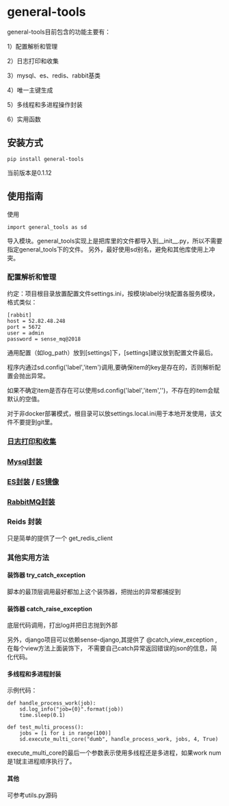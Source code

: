 # general-tools

general-tools目前包含的功能主要有：

1）配置解析和管理

2）日志打印和收集

3）mysql、es、redis、rabbit基类

4）唯一主键生成

5）多线程和多进程操作封装

6）实用函数

## 安装方式

    pip install general-tools
    
当前版本是0.1.12

## 使用指南

使用
    
    import general_tools as sd 
   
导入模块。general_tools实现上是把库里的文件都导入到__init__.py，所以不需要指定general_tools下的文件。
另外，最好使用sd别名，避免和其他库使用上冲突。

### 配置解析和管理
约定：项目根目录放置配置文件settings.ini，按模块label分块配置各服务模块，格式类似：

    [rabbit]
    host = 52.82.48.248
    port = 5672
    user = admin
    password = sense_mq@2018
    

通用配置（如log_path）放到[settings]下，[settings]建议放到配置文件最后。

程序内通过sd.config('label','item')调用,要确保item的key是存在的，否则解析配置会抛出异常。

如果不确定item是否存在可以使用sd.config('label','item','')，不存在的item会赋默认的空值。

对于非docker部署模式，根目录可以放settings.local.ini用于本地开发使用，该文件不要提到git里。


### [日志打印和收集](./docs/log.md)

### [Mysql封装](./docs/sqlalchemy.md)

### [ES封装](./docs/es.md) / [ES镜像](./docs/es_opendistro.md)

### [RabbitMQ封装](./docs/rabbit.md)

### Reids 封装

只是简单的提供了一个 get_redis_client

### 其他实用方法

#### 装饰器 try_catch_exception
脚本的最顶层调用最好都加上这个装饰器，把抛出的异常都捕捉到

#### 装饰器 catch_raise_exception

底层代码调用，打出log并把日志抛到外部

另外，django项目可以依赖sense-django,其提供了 @catch_view_exception ,在每个view方法上面装饰下，
不需要自己catch异常返回错误的json的信息，简化代码。

#### 多线程和多进程封装

示例代码：

    def handle_process_work(job):
        sd.log_info("job={0}".format(job))
        time.sleep(0.1)
    
    def test_multi_process():
        jobs = [i for i in range(100)]
        sd.execute_multi_core("dumb", handle_process_work, jobs, 4, True)

execute_multi_core的最后一个参数表示使用多线程还是多进程，如果work num是1就主进程顺序执行了。

#### 其他

可参考utils.py源码




